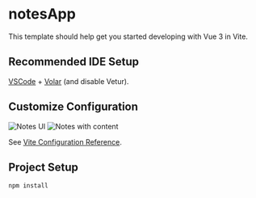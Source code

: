 # notesApp

This template should help get you started developing with Vue 3 in Vite.

## Recommended IDE Setup

[VSCode](https://code.visualstudio.com/) + [Volar](https://marketplace.visualstudio.com/items?itemName=Vue.volar) (and disable Vetur).

## Customize Configuration
![Notes UI](https://raw.githubusercontent.com/your-username/your-repo/main/images/screenshot1.png)
![Notes with content](https://raw.githubusercontent.com/your-username/your-repo/main/images/screenshot2.png)

See [Vite Configuration Reference](https://vite.dev/config/).

## Project Setup

```sh
npm install
